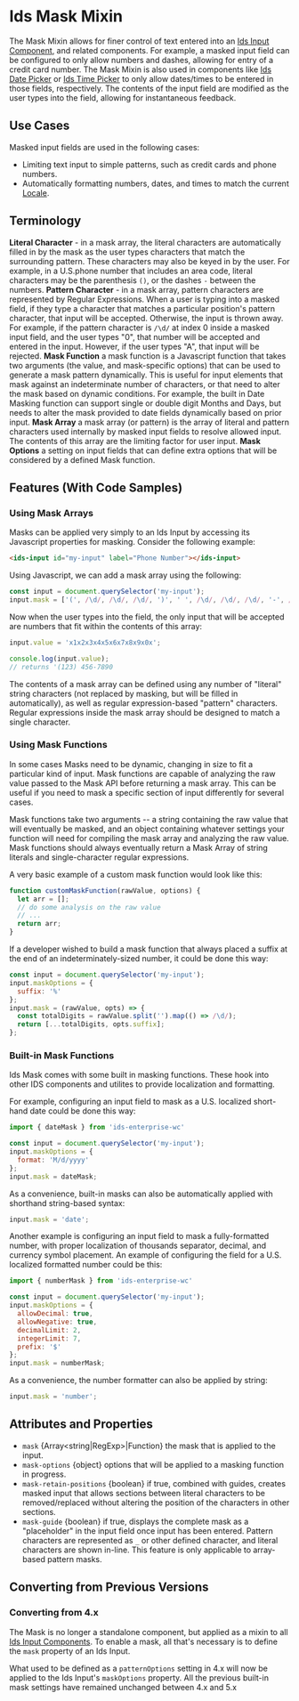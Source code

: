 # Ids Mask Mixin

The Mask Mixin allows for finer control of text entered into an [Ids Input Component](../ids-input/README.md), and related components.  For example, a masked input field can be configured to only allow numbers and dashes, allowing for entry of a credit card number.  The Mask Mixin is also used in components like [Ids Date Picker](../ids-date-picker/README.md) or [Ids Time Picker](../ids-time-picker/README.md) to only allow dates/times to be entered in those fields, respectively.  The contents of the input field are modified as the user types into the field, allowing for instantaneous feedback.

## Use Cases

Masked input fields are used in the following cases:

- Limiting text input to simple patterns, such as credit cards and phone numbers.
- Automatically formatting numbers, dates, and times to match the current [Locale](./locale).

## Terminology

**Literal Character** - in a mask array, the literal characters are automatically filled in by the mask as the user types characters that match the surrounding pattern.  These characters may also be keyed in by the user.  For example, in a U.S.phone number that includes an area code, literal characters may be the parenthesis `()`, or the dashes `-` between the numbers.
**Pattern Character** - in a mask array, pattern characters are represented by Regular Expressions.  When a user is typing into a masked field, if they type a character that matches a particular position's pattern character, that input will be accepted.  Otherwise, the input is thrown away.  For example, if the pattern character is `/\d/` at index 0 inside a masked input field, and the user types "0", that number will be accepted and entered in the input.  However, if the user types "A", that input will be rejected.
**Mask Function** a mask function is a Javascript function that takes two arguments (the value, and mask-specific options) that can be used to generate a mask pattern dynamically.  This is useful for input elements that mask against an indeterminate number of characters, or that need to alter the mask based on dynamic conditions. For example, the built in Date Masking function can support single or double digit Months and Days, but needs to alter the mask provided to date fields dynamically based on prior input.
**Mask Array** a mask array (or pattern) is the array of literal and pattern characters used internally by masked input fields to resolve allowed input.  The contents of this array are the limiting factor for user input.
**Mask Options** a setting on input fields that can define extra options that will be considered by a defined Mask function.

## Features (With Code Samples)

### Using Mask Arrays

Masks can be applied very simply to an Ids Input by accessing its Javascript properties for masking.  Consider the following example:

```html
<ids-input id="my-input" label="Phone Number"></ids-input>
```

Using Javascript, we can add a mask array using the following:

```js
const input = document.querySelector('my-input');
input.mask = ['(', /\d/, /\d/, /\d/, ')', ' ', /\d/, /\d/, /\d/, '-', /\d/, /\d/, /\d/, /\d/ ];
```

Now when the user types into the field, the only input that will be accepted are numbers that fit within the contents of this array:

```js
input.value = 'x1x2x3x4x5x6x7x8x9x0x';

console.log(input.value);
// returns '(123) 456-7890
```

The contents of a mask array can be defined using any number of "literal" string characters (not replaced by masking, but will be filled in automatically), as well as regular expression-based "pattern" characters.  Regular expressions inside the mask array should be designed to match a single character.

### Using Mask Functions

In some cases Masks need to be dynamic, changing in size to fit a particular kind of input.  Mask functions are capable of analyzing the raw value passed to the Mask API before returning a mask array.  This can be useful if you need to mask a specific section of input differently for several cases.

Mask functions take two arguments -- a string containing the raw value that will eventually be masked, and an object containing whatever settings your function will need for compiling the mask array and analyzing the raw value.  Mask functions should always eventually return a Mask Array of string literals and single-character regular expressions.

A very basic example of a custom mask function would look like this:

```js
function customMaskFunction(rawValue, options) {
  let arr = [];
  // do some analysis on the raw value
  // ...
  return arr;
}
```

If a developer wished to build a mask function that always placed a suffix at the end of an indeterminately-sized number, it could be done this way:

```js
const input = document.querySelector('my-input');
input.maskOptions = {
  suffix: '%'
};
input.mask = (rawValue, opts) => {
  const totalDigits = rawValue.split('').map(() => /\d/);
  return [...totalDigits, opts.suffix];
};
```

### Built-in Mask Functions

Ids Mask comes with some built in masking functions.  These hook into other IDS components and utilites to provide localization and formatting.

For example, configuring an input field to mask as a U.S. localized short-hand date could be done this way:

```js
import { dateMask } from 'ids-enterprise-wc'

const input = document.querySelector('my-input');
input.maskOptions = {
  format: 'M/d/yyyy'
};
input.mask = dateMask;
```

As a convenience, built-in masks can also be automatically applied with shorthand string-based syntax:

```js
input.mask = 'date';
```

Another example is configuring an input field to mask a fully-formatted number, with proper localization of thousands separator, decimal, and currency symbol placement.  An example of configuring the field for a U.S. localized formatted number could be this:

```js
import { numberMask } from 'ids-enterprise-wc'

const input = document.querySelector('my-input');
input.maskOptions = {
  allowDecimal: true,
  allowNegative: true,
  decimalLimit: 2,
  integerLimit: 7,
  prefix: '$'
};
input.mask = numberMask;
```

As a convenience, the number formatter can also be applied by string:

```js
input.mask = 'number';
```

## Attributes and Properties

- `mask` {Array<string|RegExp>|Function} the mask that is applied to the input.
- `mask-options` {object} options that will be applied to a masking function in progress.
- `mask-retain-positions` {boolean} if true, combined with guides, creates masked input that allows sections between literal characters to be removed/replaced without altering the position of the characters in other sections.
- `mask-guide` {boolean} if true, displays the complete mask as a "placeholder" in the input field once input has been entered.  Pattern characters are represented as `_` or other defined character, and literal characters are shown in-line.  This feature is only applicable to array-based pattern masks.

## Converting from Previous Versions

### Converting from 4.x

The Mask is no longer a standalone component, but applied as a mixin to all [Ids Input Components](../ids-input/README.md).  To enable a mask, all that's necessary is to define the `mask` property of an Ids Input.

What used to be defined as a `patternOptions` setting in 4.x will now be applied to the Ids Input's `maskOptions` property.  All the previous built-in mask settings have remained unchanged between 4.x and 5.x
